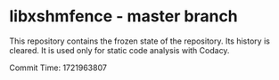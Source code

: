 # libxshmfence - master branch

This repository contains the frozen state of the repository.
Its history is cleared. It is used only for static code
analysis with Codacy.

Commit Time: 1721963807